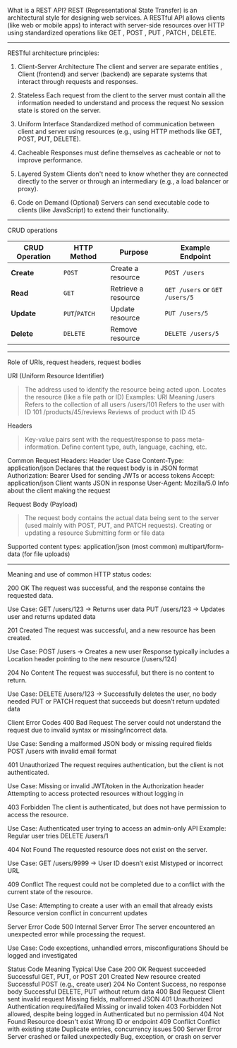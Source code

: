What is a REST API?
REST (Representational State Transfer) is an architectural style for designing web services. A RESTful API allows clients (like web or mobile apps) to interact with server-side resources over HTTP using standardized operations like GET , POST , PUT , PATCH , DELETE.

___________________________________


RESTful architecture principles:

1. Client-Server Architecture
   The client and server are separate entities , Client (frontend) and server (backend) are separate systems that interact through requests and responses.

2. Stateless
	Each request from the client to the server must contain all the information needed to understand and process the request No session state is stored on the server.
3. Uniform Interface
	Standardized method of communication between client and server using resources (e.g., using HTTP methods like GET, POST, PUT, DELETE).

4. Cacheable
	Responses must define themselves as cacheable or not to improve performance.
5. Layered System
	Clients don't need to know whether they are connected directly to the server or through an intermediary (e.g., a load balancer or proxy).

6. Code on Demand (Optional)
	Servers can send executable code to clients (like JavaScript) to extend their functionality.

__________________________________________


CRUD operations 

| CRUD Operation | HTTP Method   | Purpose             | Example Endpoint               |
| -------------- | ------------- | ------------------- | ------------------------------ |
| **Create**     | `POST`        | Create a resource   | `POST /users`                  |
| **Read**       | `GET`         | Retrieve a resource | `GET /users` or `GET /users/5` |
| **Update**     | `PUT`/`PATCH` | Update resource     | `PUT /users/5`                 |
| **Delete**     | `DELETE`      | Remove resource     | `DELETE /users/5`              |

____________________________________________


Role of URIs, request headers, request bodies


URI (Uniform Resource Identifier)

> The address used to identify the resource being acted upon.
> Locates the resource (like a file path or ID)
Examples:
URI			Meaning
/users			Refers to the collection of all users
/users/101		Refers to the user with ID 101
/products/45/reviews	Reviews of product with ID 45


Headers
>Key-value pairs sent with the request/response to pass meta-information.
>Define content type, auth, language, caching, etc.

Common Request Headers:
Header					Use Case
Content-Type: application/json		Declares that the request body is in JSON format
Authorization: Bearer <token>		Used for sending JWTs or access tokens
Accept: application/json		Client wants JSON in response
User-Agent: Mozilla/5.0			Info about the client making the request


Request Body (Payload)
>The request body contains the actual data being sent to the server (used mainly with POST, PUT, and PATCH requests).
>Creating or updating a resource
>Submitting form or file data

Supported content types:
application/json (most common)
multipart/form-data (for file uploads)


_______________________________________________

Meaning and use of common HTTP status codes:

200 	OK		The request was successful, and the response contains the requested data.

Use Case:
GET /users/123 → Returns user data
PUT /users/123 → Updates user and returns updated data


201 	Created		The request was successful, and a new resource has been created.

Use Case:
POST /users → Creates a new user
Response typically includes a Location header pointing to the new resource (/users/124)


204 	No Content	The request was successful, but there is no content to return.

Use Case:
DELETE /users/123 → Successfully deletes the user, no body needed
PUT or PATCH request that succeeds but doesn’t return updated data


Client Error Codes
400 	Bad Request	The server could not understand the request due to invalid syntax or missing/incorrect data.

Use Case:
Sending a malformed JSON body or missing required fields
POST /users with invalid email format


401 	Unauthorized	 The request requires authentication, but the client is not authenticated.

Use Case:
Missing or invalid JWT/token in the Authorization header
Attempting to access protected resources without logging in


403	 Forbidden	The client is authenticated, but does not have permission to access the resource.

Use Case:
Authenticated user trying to access an admin-only API
Example: Regular user tries DELETE /users/1


404 	Not Found	The requested resource does not exist on the server.

Use Case:
GET /users/9999 → User ID doesn’t exist
Mistyped or incorrect URL


409 	Conflict	The request could not be completed due to a conflict with the current state of the resource.

Use Case:
Attempting to create a user with an email that already exists
Resource version conflict in concurrent updates


Server Error Code
500 	Internal Server Error	The server encountered an unexpected error while processing the request.

Use Case:
Code exceptions, unhandled errors, misconfigurations
Should be logged and investigated




Status Code			Meaning						Typical Use Case
200 OK				Request succeeded				Successful GET, PUT, or POST
201 Created			New resource created				Successful POST (e.g., create user)
204 No Content			Success, no response body			Successful DELETE, PUT without return data
400 Bad Request			Client sent invalid request			Missing fields, malformed JSON
401 Unauthorized		Authentication required/failed			Missing or invalid token
403 Forbidden			Not allowed, despite being logged in		Authenticated but no permission
404 Not Found			Resource doesn't exist				Wrong ID or endpoint
409 Conflict			Conflict with existing state			Duplicate entries, concurrency issues
500 Server Error		Server crashed or failed unexpectedly		Bug, exception, or crash on server







